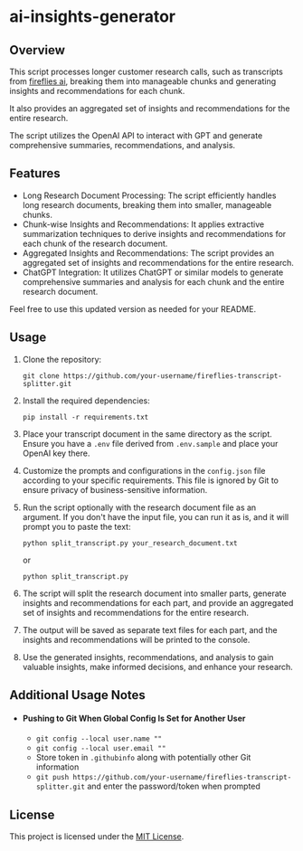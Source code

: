 # ai-insights-generator

## Overview

This script processes longer customer research calls, such as transcripts from [fireflies ai](https://fireflies.ai/), breaking them into manageable chunks and generating insights and recommendations for each chunk.

It also provides an aggregated set of insights and recommendations for the entire research.

The script utilizes the OpenAI API to interact with GPT and generate comprehensive summaries, recommendations, and analysis.

## Features

- Long Research Document Processing: The script efficiently handles long research documents, breaking them into smaller, manageable chunks.
- Chunk-wise Insights and Recommendations: It applies extractive summarization techniques to derive insights and recommendations for each chunk of the research document.
- Aggregated Insights and Recommendations: The script provides an aggregated set of insights and recommendations for the entire research.
- ChatGPT Integration: It utilizes ChatGPT or similar models to generate comprehensive summaries and analysis for each chunk and the entire research document.

Feel free to use this updated version as needed for your README.

## Usage

1. Clone the repository:

   ```shell
   git clone https://github.com/your-username/fireflies-transcript-splitter.git
   ```

2. Install the required dependencies:

   ```shell
   pip install -r requirements.txt
   ```

3. Place your transcript document in the same directory as the script. Ensure you have a `.env` file derived from `.env.sample` and place your OpenAI key there.

4. Customize the prompts and configurations in the `config.json` file according to your specific requirements. This file is ignored by Git to ensure privacy of business-sensitive information.

5. Run the script optionally with the research document file as an argument. If you don't have the input file, you can run it as is, and it will prompt you to paste the text:

   ```shell
   python split_transcript.py your_research_document.txt
   ```
   or
   ```shell
   python split_transcript.py
   ```

6. The script will split the research document into smaller parts, generate insights and recommendations for each part, and provide an aggregated set of insights and recommendations for the entire research.

7. The output will be saved as separate text files for each part, and the insights and recommendations will be printed to the console.

8. Use the generated insights, recommendations, and analysis to gain valuable insights, make informed decisions, and enhance your research.

## Additional Usage Notes

* #### Pushing to Git When Global Config Is Set for Another User
  * `git config --local user.name ""`
  * `git config --local user.email ""`
  * Store token in `.githubinfo` along with potentially other Git information
  * `git push https://github.com/your-username/fireflies-transcript-splitter.git` and enter the password/token when prompted

## License

This project is licensed under the [MIT License](LICENSE).
